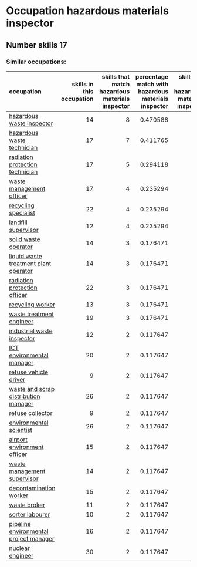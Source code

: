 # Occupation hazardous materials inspector
## Number skills 17
### Similar occupations:
| occupation                                                                          |   skills in this occupation |   skills that match hazardous materials inspector |   percentage match with hazardous materials inspector |   skills not in hazardous materials inspector |
|:------------------------------------------------------------------------------------|----------------------------:|--------------------------------------------------:|------------------------------------------------------:|----------------------------------------------:|
| [hazardous waste inspector](hazardous_waste_inspector.md)                           |                          14 |                                                 8 |                                              0.470588 |                                             6 |
| [hazardous waste technician](hazardous_waste_technician.md)                         |                          17 |                                                 7 |                                              0.411765 |                                            10 |
| [radiation protection technician](radiation_protection_technician.md)               |                          17 |                                                 5 |                                              0.294118 |                                            12 |
| [waste management officer](waste_management_officer.md)                             |                          17 |                                                 4 |                                              0.235294 |                                            13 |
| [recycling specialist](recycling_specialist.md)                                     |                          22 |                                                 4 |                                              0.235294 |                                            18 |
| [landfill supervisor](landfill_supervisor.md)                                       |                          12 |                                                 4 |                                              0.235294 |                                             8 |
| [solid waste operator](solid_waste_operator.md)                                     |                          14 |                                                 3 |                                              0.176471 |                                            11 |
| [liquid waste treatment plant operator](liquid_waste_treatment_plant_operator.md)   |                          14 |                                                 3 |                                              0.176471 |                                            11 |
| [radiation protection officer](radiation_protection_officer.md)                     |                          22 |                                                 3 |                                              0.176471 |                                            19 |
| [recycling worker](recycling_worker.md)                                             |                          13 |                                                 3 |                                              0.176471 |                                            10 |
| [waste treatment engineer](waste_treatment_engineer.md)                             |                          19 |                                                 3 |                                              0.176471 |                                            16 |
| [industrial waste inspector](industrial_waste_inspector.md)                         |                          12 |                                                 2 |                                              0.117647 |                                            10 |
| [ICT environmental manager](ICT_environmental_manager.md)                           |                          20 |                                                 2 |                                              0.117647 |                                            18 |
| [refuse vehicle driver](refuse_vehicle_driver.md)                                   |                           9 |                                                 2 |                                              0.117647 |                                             7 |
| [waste and scrap distribution manager](waste_and_scrap_distribution_manager.md)     |                          26 |                                                 2 |                                              0.117647 |                                            24 |
| [refuse collector](refuse_collector.md)                                             |                           9 |                                                 2 |                                              0.117647 |                                             7 |
| [environmental scientist](environmental_scientist.md)                               |                          26 |                                                 2 |                                              0.117647 |                                            24 |
| [airport environment officer](airport_environment_officer.md)                       |                          15 |                                                 2 |                                              0.117647 |                                            13 |
| [waste management supervisor](waste_management_supervisor.md)                       |                          14 |                                                 2 |                                              0.117647 |                                            12 |
| [decontamination worker](decontamination_worker.md)                                 |                          15 |                                                 2 |                                              0.117647 |                                            13 |
| [waste broker](waste_broker.md)                                                     |                          11 |                                                 2 |                                              0.117647 |                                             9 |
| [sorter labourer](sorter_labourer.md)                                               |                          10 |                                                 2 |                                              0.117647 |                                             8 |
| [pipeline environmental project manager](pipeline_environmental_project_manager.md) |                          16 |                                                 2 |                                              0.117647 |                                            14 |
| [nuclear engineer](nuclear_engineer.md)                                             |                          30 |                                                 2 |                                              0.117647 |                                            28 |
